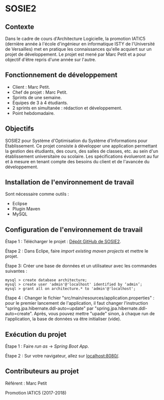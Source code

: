 # SOSIE2

## Contexte

Dans le cadre de cours d'Architecture Logicielle, la promotion IATIC5 (dernière 
année à l'école d'ingénieur en informatique ISTY de l'Université de Versailles) 
met en pratique les connaissances qu'elle acquiert sur un projet de développement. 
Le projet est mené par Marc Petit et a pour objectif d'être repris d'une année 
sur l'autre.

## Fonctionnement de développement

- Client : Marc Petit.
- Chef de projet : Marc Petit.
- Sprints de une semaine.
- Équipes de 3 à 4 étudiants.
- 2 sprints en simultanée : rédaction et développement.
- Point hebdomadaire.

## Objectifs

SOSIE2 pour Système d'Optimisation du Système d'Informations pour Établissement. 
Ce projet consiste à développer une application permettant la gestion des étudiants, 
des cours, des salles de classes, etc. au sein d'un établissement universitaire 
ou scolaire.
Les spécifications évolueront au fur et à mesure en tenant compte des besoins du 
client et de l'avancée du développement.

## Installation de l'environnement de travail

Sont nécessaire comme outils :
- Eclipse
- Plugin Maven
- MySQL

## Configuration de l'environnement de travail

Étape 1 :
Télécharger le projet : [Dépôt GitHub de SOSIE2](https://github.com/marcpetit/SOSIE2).

Étape 2 :
Dans Eclipe, faire *import existing maven projects* et mettre le projet.

Étape 3:
Créer une base de données et un utilisateur avec les commandes suivantes :

	mysql > create database architecture;
	mysql > create user 'admin'@'localhost' identified by ‘admin’;
	mysql > grant all on architecture.* to 'admin'@'localhost';

Étape 4 :
Changer le fichier "src/main/resources/application.properties" : pour le premier lancement de l'application, il faut changer l'instruction "spring.jpa.hibernate.ddl-auto=update" par "spring.jpa.hibernate.ddl-auto=create". Après, vous pouvez mettre "upade" sinon, à chaque run de l'application, la base de données va être initialiser (vide).

## Exécution du projet

Étape 1 :
Faire *run as* -> *Spring Boot App*.

Étape 2 :
Sur votre navigateur, allez sur [localhost:8080/](http://localhost:8080/).

## Contributeurs au projet

Référent : Marc Petit

Promotion IATIC5 (2017-2018)
